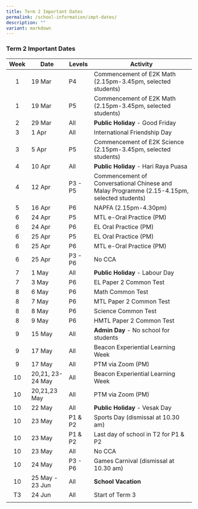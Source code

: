 ```yaml
---
title: Term 2 Important Dates
permalink: /school-information/impt-dates/
description: ""
variant: markdown
---
```

### Term 2 Important Dates

| Week | Date | Levels | Activity |
|:---:| -------- | --- | --- |
| 1 | 19 Mar | P4 | Commencement of E2K Math (2.15pm-3.45pm, selected students) |
| 1 | 19 Mar | P5 | Commencement of E2K Math (2.15pm-3.45pm, selected students) |
| 2 | 29 Mar | All | **Public Holiday** - Good Friday |
| 3 | 1 Apr | All | International Friendship Day |
| 3 | 5 Apr | P5 | Commencement of E2K Science (2.15pm-3.45pm, selected students) |
| 4 | 10 Apr | All | **Public Holiday** - Hari Raya Puasa |
| 4 | 12 Apr | P3 - P5 | Commencement of Conversational Chinese and Malay Programme (2.15-4.15pm, selected students) |
| 5 | 16 Apr | P6 | NAPFA (2.15pm-4.30pm) |
| 6 | 24 Apr | P5 | MTL e-Oral Practice (PM) |
| 6 | 24 Apr | P6 | EL Oral Practice (PM) |
| 6 | 25 Apr | P5 | EL Oral Practice (PM) |
| 6 | 25 Apr | P6 | MTL e-Oral Practice (PM) |
| 6 | 25 Apr | P3 - P6 | No CCA |
| 7 | 1 May | All | **Public Holiday** - Labour Day |
| 7 | 3 May | P6 | EL Paper 2 Common Test |
| 8 | 6 May | P6 | Math Common Test |
| 8 | 7 May | P6 | MTL Paper 2 Common Test |
| 8 | 8 May | P6 | Science Common Test |
| 8 | 9 May | P6 | HMTL Paper 2 Common Test |
| 9 | 15 May | All | **Admin Day** - No school for students |
| 9 | 17 May | All | Beacon Experiential Learning Week |
| 9 | 17 May | All | PTM via Zoom (PM) |
| 10 | 20,21, 23-24 May | All | Beacon Experiential Learning Week |
| 10 | 20,21,23 May | All | PTM via Zoom (PM) |
| 10 | 22 May | All | **Public Holiday** - Vesak Day |
| 10 | 23 May | P1 & P2 | Sports Day (dismissal at 10.30 am) |
| 10 | 23 May | P1 & P2 | Last day of school in T2 for P1 & P2 |
| 10 | 23 May | All | No CCA |
| 10 | 24 May | P3 - P6 | Games Carnival (dismissal at 10.30 am) |
| 10 | 25 May - 23 Jun | All | **School Vacation** |
| T3 | 24 Jun | All | Start of Term 3 |
|  |  |  |  |